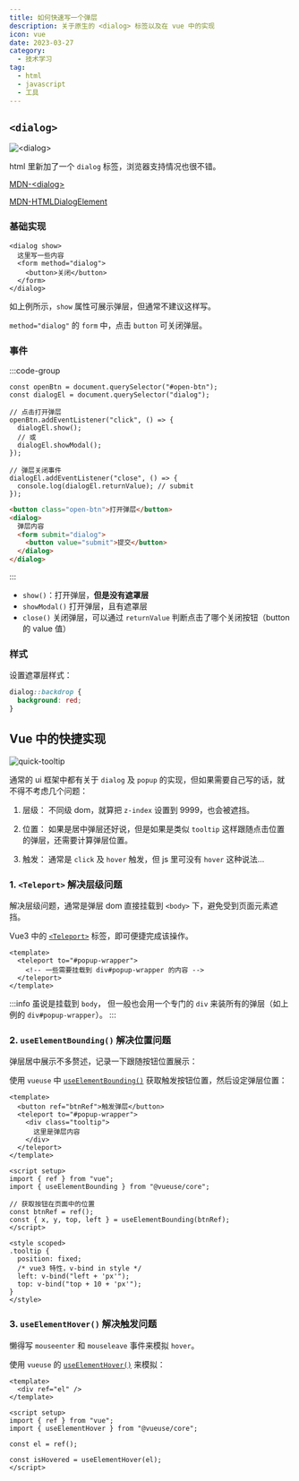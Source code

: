 ```yaml
---
title: 如何快速写一个弹层
description: 关于原生的 <dialog> 标签以及在 vue 中的实现
icon: vue
date: 2023-03-27
category:
  - 技术学习
tag:
  - html
  - javascript
  - 工具
---
```


## `<dialog>`

![\<dialog\>](https://s2.loli.net/2023/03/27/mLsBDxXIAMChgkl.gif)

html 里新加了一个 `dialog` 标签，浏览器支持情况也很不错。

[MDN-\<dialog\>](https://developer.mozilla.org/zh-CN/docs/Web/HTML/Element/dialog)

[MDN-HTMLDialogElement](https://developer.mozilla.org/zh-CN/docs/Web/API/HTMLDialogElement)

### 基础实现

```html{3}
<dialog show>
  这里写一些内容
  <form method="dialog">
    <button>关闭</button>
  </form>
</dialog>
```

如上例所示，`show` 属性可展示弹层，但通常不建议这样写。

`method="dialog"` 的 `form` 中，点击 `button` 可关闭弹层。

### 事件

:::code-group

```js{6,8,12}
const openBtn = document.querySelector("#open-btn");
const dialogEl = document.querySelector("dialog");

// 点击打开弹层
openBtn.addEventListener("click", () => {
  dialogEl.show();
  // 或
  dialogEl.showModal();
});

// 弹层关闭事件
dialogEl.addEventListener("close", () => {
  console.log(dialogEl.returnValue); // submit
});
```

```html
<button class="open-btn">打开弹层</button>
<dialog>
  弹层内容
  <form submit="dialog">
    <button value="submit">提交</button>
  </dialog>
</dialog>
```

:::

- `show()`：打开弹层，**但是没有遮罩层**
- `showModal()` 打开弹层，且有遮罩层
- `close()` 关闭弹层，可以通过 `returnValue` 判断点击了哪个关闭按钮（button 的 value 值）

### 样式

设置遮罩层样式：

```css
dialog::backdrop {
  background: red;
}
```

## Vue 中的快捷实现

![quick-tooltip](https://s2.loli.net/2023/03/27/ORKqpsNJbHUw63V.gif)

通常的 ui 框架中都有关于 `dialog` 及 `popup` 的实现，但如果需要自己写的话，就不得不考虑几个问题：

1. 层级：
    不同级 dom，就算把 `z-index` 设置到 9999，也会被遮挡。

2. 位置：
  如果是居中弹层还好说，但是如果是类似 `tooltip` 这样跟随点击位置的弹层，还需要计算弹层位置。

3. 触发：
  通常是 `click` 及 `hover` 触发，但 js 里可没有 `hover` 这种说法...

### 1. `<Teleport>` 解决层级问题

解决层级问题，通常是弹层 dom 直接挂载到 `<body>` 下，避免受到页面元素遮挡。

Vue3 中的 [`<Teleport>`](https://cn.vuejs.org/api/built-in-components.html#teleport) 标签，即可便捷完成该操作。

```vue
<template>
  <teleport to="#popup-wrapper">
    <!-- 一些需要挂载到 div#popup-wrapper 的内容 -->
  </teleport>
</template>
```

:::info
虽说是挂载到 `body`， 但一般也会用一个专门的 `div` 来装所有的弹层（如上例的 `div#popup-wrapper`）。
:::

### 2. `useElementBounding()` 解决位置问题

弹层居中展示不多赘述，记录一下跟随按钮位置展示：

使用 `vueuse` 中 [`useElementBounding()`](https://vueuse.org/core/useElementBounding/) 获取触发按钮位置，然后设定弹层位置：

```vue
<template>
  <button ref="btnRef">触发弹层</button>
  <teleport to="#popup-wrapper">
    <div class="tooltip">
      这里是弹层内容
    </div>
  </teleport>
</template>

<script setup>
import { ref } from "vue";
import { useElementBounding } from "@vueuse/core";

// 获取按钮在页面中的位置
const btnRef = ref();
const { x, y, top, left } = useElementBounding(btnRef);
</script>

<style scoped>
.tooltip {
  position: fixed;
  /* vue3 特性，v-bind in style */
  left: v-bind("left + 'px'");
  top: v-bind("top + 10 + 'px'");
}
</style>
```

### 3. `useElementHover()` 解决触发问题

懒得写 `mouseenter` 和 `mouseleave` 事件来模拟 `hover`。

使用 `vueuse` 的 [`useElementHover()`](https://vueuse.org/core/useElementHover/#useelementhover) 来模拟：

```vue
<template>
  <div ref="el" />
</template>

<script setup>
import { ref } from "vue";
import { useElementHover } from "@vueuse/core";

const el = ref();

const isHovered = useElementHover(el);
</script>
```
